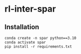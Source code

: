 # rl-inter-spar


## Installation
```
conda create -n spar python==3.10
conda activate spar
pip install -r requirements.txt
```